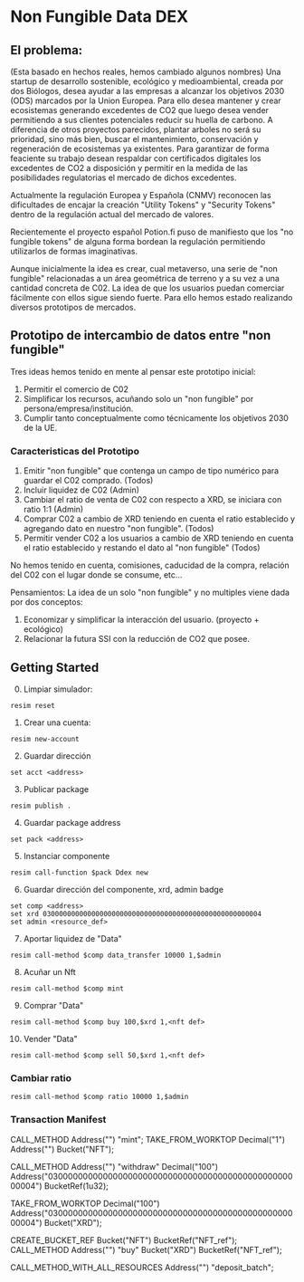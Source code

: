 # Non Fungible Data DEX

## El problema:

(Esta basado en hechos reales, hemos cambiado algunos nombres)
Una startup de desarrollo sostenible, ecológico y medioambiental, creada por dos Biólogos, desea ayudar a las empresas a alcanzar los objetivos 2030 (ODS) marcados por la Union Europea. Para ello desea mantener y crear ecosistemas generando excedentes de CO2 que luego desea vender permitiendo a sus clientes potenciales reducir su huella de carbono. A diferencia de otros proyectos parecidos, plantar arboles no será su prioridad, sino más bien, buscar el mantenimiento, conservación y regeneración de ecosistemas ya existentes. Para garantizar de forma feaciente su trabajo desean respaldar con certificados digitales los excedentes de CO2 a disposición y permitir en la medida de las posibilidades regulatorias el mercado de dichos excedentes. 

Actualmente la regulación Europea y Española (CNMV) reconocen las dificultades de encajar la creación "Utility Tokens" y "Security Tokens" dentro de la regulación actual del mercado de valores. 

Recientemente el proyecto español Potion.fi puso de manifiesto que los "no fungible tokens" de alguna forma bordean la regulación permitiendo utilizarlos de formas imaginativas. 

Aunque inicialmente la idea es crear, cual metaverso, una serie de "non fungible" relacionadas a un área geométrica de terreno y a su vez a una cantidad concreta de C02. La idea de que los usuarios puedan comerciar fácilmente con ellos sigue siendo fuerte. Para ello hemos estado realizando diversos prototipos de mercados. 

## Prototipo de intercambio de datos entre "non fungible"

Tres ideas hemos tenido en mente al pensar este prototipo inicial:
1. Permitir el comercio de C02
2. Simplificar los recursos, acuñando solo un "non fungible" por persona/empresa/institución.
3. Cumplir tanto conceptualmente como técnicamente los objetivos 2030 de la UE.

### Caracteristicas del Prototipo

1. Emitir "non fungible" que contenga un campo de tipo numérico para guardar el C02 comprado. (Todos)
2. Incluir liquidez de C02 (Admin)
3. Cambiar el ratio de venta de C02 con respecto a XRD, se iniciara con ratio 1:1 (Admin)
4. Comprar C02 a cambio de XRD teniendo en cuenta el ratio establecido y agregando dato en nuestro "non fungible". (Todos)
5. Permitir vender C02 a los usuarios a cambio de XRD teniendo en cuenta el ratio establecido y restando el dato al "non fungible" (Todos)

No hemos tenido en cuenta, comisiones, caducidad de la compra, relación del C02 con el lugar donde se consume, etc...

Pensamientos: La idea de un solo "non fungible" y no multiples viene dada por dos conceptos:
1. Economizar y simplificar la interacción del usuario. (proyecto + ecológico)
2. Relacionar la futura SSI con la reducción de CO2 que posee.

## Getting Started
0. Limpiar simulador:
```
resim reset
```
1. Crear una cuenta:
```
resim new-account
```
2. Guardar dirección
```
set acct <address>
```
3. Publicar package
```
resim publish .
```
4. Guardar package address
```
set pack <address>
```
5. Instanciar componente
```
resim call-function $pack Ddex new
```
6. Guardar dirección del componente, xrd, admin badge
```
set comp <address>
set xrd 030000000000000000000000000000000000000000000000000004
set admin <resource_def>
```
7. Aportar liquidez de "Data"
```
resim call-method $comp data_transfer 10000 1,$admin
```
8. Acuñar un Nft
```
resim call-method $comp mint
```
9. Comprar "Data"
```
resim call-method $comp buy 100,$xrd 1,<nft def>
```
10. Vender "Data"
```
resim call-method $comp sell 50,$xrd 1,<nft def>
```
### Cambiar ratio
```
resim call-method $comp ratio 10000 1,$admin
```

### Transaction Manifest
CALL_METHOD Address("<component address>") "mint";
TAKE_FROM_WORKTOP Decimal("1") Address("<nft reference>") Bucket("NFT");

CALL_METHOD Address("<my account address>") "withdraw" Decimal("100") Address("030000000000000000000000000000000000000000000000000004") BucketRef(1u32);

TAKE_FROM_WORKTOP Decimal("100") Address("030000000000000000000000000000000000000000000000000004") Bucket("XRD");

CREATE_BUCKET_REF Bucket("NFT") BucketRef("NFT_ref");
CALL_METHOD Address("<component address>") "buy" Bucket("XRD") BucketRef("NFT_ref");

CALL_METHOD_WITH_ALL_RESOURCES Address("<my account address>") "deposit_batch";











